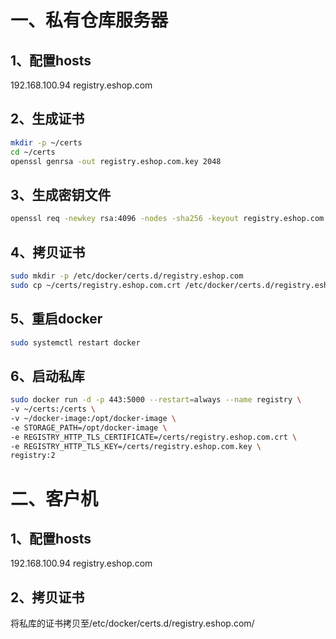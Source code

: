 一、私有仓库服务器
====
1、配置hosts
----
192.168.100.94 registry.eshop.com


2、生成证书
----
```bash
mkdir -p ~/certs
cd ~/certs
openssl genrsa -out registry.eshop.com.key 2048
```

3、生成密钥文件
----
```bash
openssl req -newkey rsa:4096 -nodes -sha256 -keyout registry.eshop.com.key -x509 -days 365 -out registry.eshop.com.crt
```

4、拷贝证书
----
```bash
sudo mkdir -p /etc/docker/certs.d/registry.eshop.com
sudo cp ~/certs/registry.eshop.com.crt /etc/docker/certs.d/registry.eshop.com/
```

5、重启docker
----
```bash
sudo systemctl restart docker
```

6、启动私库
----
```bash
sudo docker run -d -p 443:5000 --restart=always --name registry \
-v ~/certs:/certs \
-v ~/docker-image:/opt/docker-image \
-e STORAGE_PATH=/opt/docker-image \
-e REGISTRY_HTTP_TLS_CERTIFICATE=/certs/registry.eshop.com.crt \
-e REGISTRY_HTTP_TLS_KEY=/certs/registry.eshop.com.key \
registry:2
```

二、客户机
====
1、配置hosts
----
192.168.100.94 registry.eshop.com

2、拷贝证书
----
将私库的证书拷贝至/etc/docker/certs.d/registry.eshop.com/
